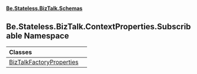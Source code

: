 #### [Be.Stateless.BizTalk.Schemas](README.md 'README')

## Be.Stateless.BizTalk.ContextProperties.Subscribable Namespace

| Classes | |
| :--- | :--- |
| [BizTalkFactoryProperties](BizTalkFactoryProperties.md 'Be.Stateless.BizTalk.ContextProperties.Subscribable.BizTalkFactoryProperties') | |
